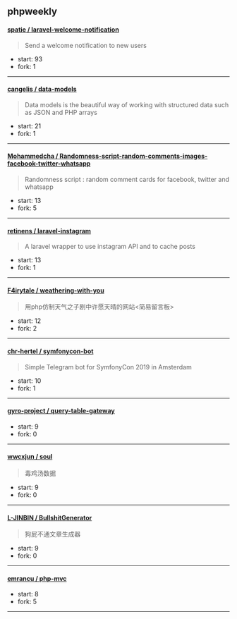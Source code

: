 ## phpweekly

#### [spatie / laravel-welcome-notification](https://github.com/spatie/laravel-welcome-notification)

> Send a welcome notification to new users

+ start: 93
+ fork: 1

----


#### [cangelis / data-models](https://github.com/cangelis/data-models)

> Data models is the beautiful way of working with structured data such as JSON and PHP arrays

+ start: 21
+ fork: 1

----


#### [Mohammedcha / Randomness-script-random-comments-images-facebook-twitter-whatsapp](https://github.com/Mohammedcha/Randomness-script-random-comments-images-facebook-twitter-whatsapp)

> Randomness script : random comment cards for facebook, twitter and whatsapp

+ start: 13
+ fork: 5

----


#### [retinens / laravel-instagram](https://github.com/retinens/laravel-instagram)

> A laravel wrapper to use instagram API and to cache posts

+ start: 13
+ fork: 1

----


#### [F4irytale / weathering-with-you](https://github.com/F4irytale/weathering-with-you)

> 用php仿制天气之子剧中许愿天晴的网站<简易留言板>

+ start: 12
+ fork: 2

----


#### [chr-hertel / symfonycon-bot](https://github.com/chr-hertel/symfonycon-bot)

> Simple Telegram bot for SymfonyCon 2019 in Amsterdam

+ start: 10
+ fork: 1

----


#### [gyro-project / query-table-gateway](https://github.com/gyro-project/query-table-gateway)

> 

+ start: 9
+ fork: 0

----


#### [wwcxjun / soul](https://github.com/wwcxjun/soul)

> 毒鸡汤数据

+ start: 9
+ fork: 0

----


#### [L-JINBIN / BullshitGenerator](https://github.com/L-JINBIN/BullshitGenerator)

> 狗屁不通文章生成器

+ start: 9
+ fork: 0

----


#### [emrancu / php-mvc](https://github.com/emrancu/php-mvc)

> 

+ start: 8
+ fork: 5

----

